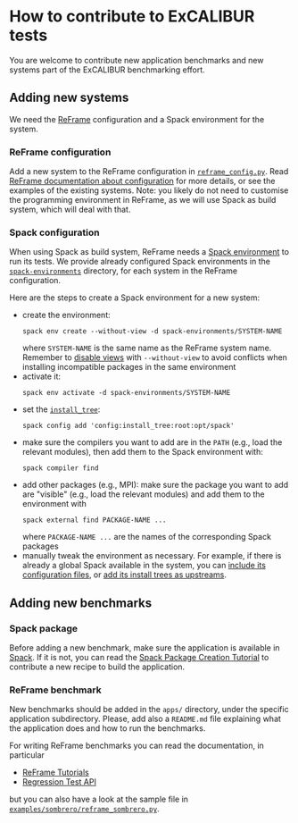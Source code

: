 # How to contribute to ExCALIBUR tests

You are welcome to contribute new application benchmarks and new systems part of
the ExCALIBUR benchmarking effort.

## Adding new systems

We need the [ReFrame](https://reframe-hpc.readthedocs.io/en/stable/)
configuration and a Spack environment for the system.

### ReFrame configuration

Add a new system to the ReFrame configuration in
[`reframe_config.py`](./reframe_config.py).  Read [ReFrame documentation about
configuration](https://reframe-hpc.readthedocs.io/en/stable/configure.html) for
more details, or see the examples of the existing systems.  Note: you likely do
not need to customise the programming environment in ReFrame, as we will use
Spack as build system, which will deal with that.

### Spack configuration

When using Spack as build system, ReFrame needs a [Spack
environment](https://spack.readthedocs.io/en/latest/environments.html) to run
its tests.  We provide already configured Spack environments in the
[`spack-environments`](./spack-environments) directory, for each system in the
ReFrame configuration.

Here are the steps to create a Spack environment for a new system:

* create the environment:
  ```
  spack env create --without-view -d spack-environments/SYSTEM-NAME
  ```
  where `SYSTEM-NAME` is the same name as the ReFrame system name.  Remember to
  [disable
  views](https://spack.readthedocs.io/en/latest/environments.html#filesystem-views)
  with `--without-view` to avoid conflicts when installing incompatible packages
  in the same environment
* activate it:
  ```
  spack env activate -d spack-environments/SYSTEM-NAME
  ```
* set the
  [`install_tree`](https://spack.readthedocs.io/en/latest/config_yaml.html#install-tree):
  ```
  spack config add 'config:install_tree:root:opt/spack'
  ```
* make sure the compilers you want to add are in the `PATH` (e.g., load the
  relevant modules), then add them to the Spack environment with:
  ```
  spack compiler find
  ```
* add other packages (e.g., MPI): make sure the package you want to add are
  "visible" (e.g., load the relevant modules) and add them to the environment
  with
  ```
  spack external find PACKAGE-NAME ...
  ```
  where `PACKAGE-NAME ...` are the names of the corresponding Spack packages
* manually tweak the environment as necessary.  For example, if there is already
  a global Spack available in the system, you can [include its configuration
  files](https://spack.readthedocs.io/en/latest/environments.html#included-configurations),
  or [add its install trees as
  upstreams](https://spack.readthedocs.io/en/latest/chain.html).

## Adding new benchmarks

### Spack package

Before adding a new benchmark, make sure the application is available in
[Spack](https://spack.readthedocs.io/en/latest/package_list.html).  If it is
not, you can read the [Spack Package Creation
Tutorial](https://spack-tutorial.readthedocs.io/en/latest/tutorial_packaging.html)
to contribute a new recipe to build the application.

### ReFrame benchmark

New benchmarks should be added in the `apps/` directory, under the specific
application subdirectory.  Please, add also a `README.md` file explaining what
the application does and how to run the benchmarks.

For writing ReFrame benchmarks you can read the documentation, in particular

* [ReFrame Tutorials](https://reframe-hpc.readthedocs.io/en/stable/tutorials.html)
* [Regression Test API](https://reframe-hpc.readthedocs.io/en/stable/regression_test_api.html)

but you can also have a look at the sample file in
[`examples/sombrero/reframe_sombrero.py`](./examples/sombrero/reframe_sombrero.py).
